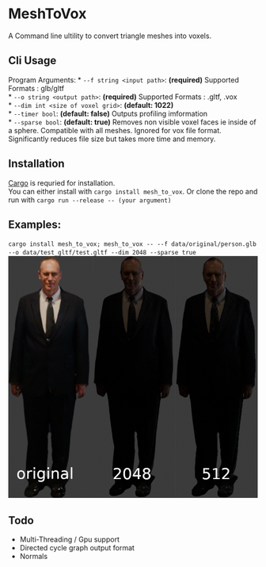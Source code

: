 # MeshToVox
A Command line ultility to convert triangle meshes into voxels.

## Cli Usage
Program Arguments:
    * `--f string <input path>`: **(required)** Supported Formats : glb/gltf\
    * `--o string <output path>`:  **(required)** Supported Formats : .gltf, .vox\
    * `--dim int <size of voxel grid>`:  **(default: 1022)**\
    * `--timer bool`:  **(default: false)** Outputs profiling imformation\
    * `--sparse bool`:  **(default: true)** Removes non visible voxel faces ie inside of a sphere. Compatible with all meshes. Ignored for vox file format. Significantly reduces file size but takes more time and memory.

## Installation
[Cargo](https://www.rust-lang.org/tools/install 'Cargo') is requried for installation.\
You can either install with `cargo install mesh_to_vox`. Or clone the repo and run with `cargo run --release -- (your argument)`

## Examples:
`cargo install mesh_to_vox;
mesh_to_vox -- --f data/original/person.glb --o data/test_gltf/test.gltf --dim 2048 --sparse true`
<img src="images/Example.png" alt="example"/>

## Todo
 * Multi-Threading / Gpu support
 * Directed cycle graph output format
 * Normals
